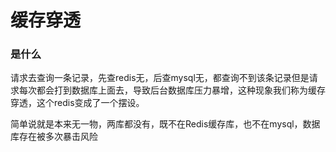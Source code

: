# 缓存穿透

### 是什么

请求去查询一条记录，先查redis无，后查mysql无，都查询不到该条记录但是请求每次都会打到数据库上面去，导致后台数据库压力暴增，这种现象我们称为缓存穿透，这个redis变成了一个摆设。

简单说就是本来无一物，两库都没有，既不在Redis缓存库，也不在mysql，数据库存在被多次暴击风险